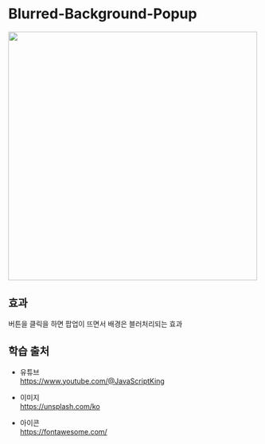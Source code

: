 # Blurred-Background-Popup
<img src="./image.gif" width="500px">

## 효과   
버튼을 클릭을 하면 팝업이 뜨면서 배경은 블러처리되는 효과  
 
## 학습 출처 
- 유튜브   
https://www.youtube.com/@JavaScriptKing     

- 이미지     
https://unsplash.com/ko      

- 아이콘   
https://fontawesome.com/   